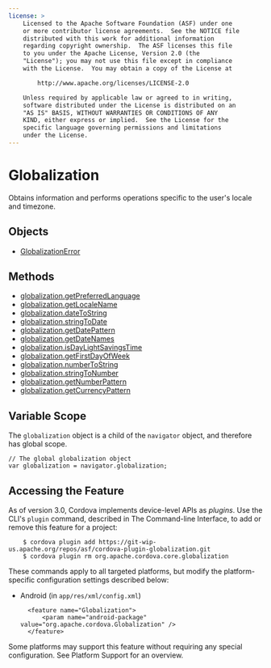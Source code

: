 ```yaml
---
license: >
    Licensed to the Apache Software Foundation (ASF) under one
    or more contributor license agreements.  See the NOTICE file
    distributed with this work for additional information
    regarding copyright ownership.  The ASF licenses this file
    to you under the Apache License, Version 2.0 (the
    "License"); you may not use this file except in compliance
    with the License.  You may obtain a copy of the License at

        http://www.apache.org/licenses/LICENSE-2.0

    Unless required by applicable law or agreed to in writing,
    software distributed under the License is distributed on an
    "AS IS" BASIS, WITHOUT WARRANTIES OR CONDITIONS OF ANY
    KIND, either express or implied.  See the License for the
    specific language governing permissions and limitations
    under the License.
---
```


Globalization
======

Obtains information and performs operations specific to the user's
locale and timezone.

Objects
-------

- <a href="GlobalizationError/globalizationerror.html">GlobalizationError</a>

Methods
-------

- <a href="globalization.getPreferredLanguage.html">globalization.getPreferredLanguage</a>
- <a href="globalization.getLocaleName.html">globalization.getLocaleName</a>
- <a href="globalization.dateToString.html">globalization.dateToString</a>
- <a href="globalization.stringToDate.html">globalization.stringToDate</a>
- <a href="globalization.getDatePattern.html">globalization.getDatePattern</a>
- <a href="globalization.getDateNames.html">globalization.getDateNames</a>
- <a href="globalization.isDayLightSavingsTime.html">globalization.isDayLightSavingsTime</a>
- <a href="globalization.getFirstDayOfWeek.html">globalization.getFirstDayOfWeek</a>
- <a href="globalization.numberToString.html">globalization.numberToString</a>
- <a href="globalization.stringToNumber.html">globalization.stringToNumber</a>
- <a href="globalization.getNumberPattern.html">globalization.getNumberPattern</a>
- <a href="globalization.getCurrencyPattern.html">globalization.getCurrencyPattern</a>

Variable Scope
--------------

The `globalization` object is a child of the `navigator` object, and
therefore has global scope.

    // The global globalization object
    var globalization = navigator.globalization;

## Accessing the Feature

As of version 3.0, Cordova implements device-level APIs as _plugins_.
Use the CLI's `plugin` command, described in The Command-line
Interface, to add or remove this feature for a project:

        $ cordova plugin add https://git-wip-us.apache.org/repos/asf/cordova-plugin-globalization.git
        $ cordova plugin rm org.apache.cordova.core.globalization

These commands apply to all targeted platforms, but modify the
platform-specific configuration settings described below:

* Android (in `app/res/xml/config.xml`)

        <feature name="Globalization">
            <param name="android-package" value="org.apache.cordova.Globalization" />
        </feature>

Some platforms may support this feature without requiring any special
configuration.  See Platform Support for an overview.
